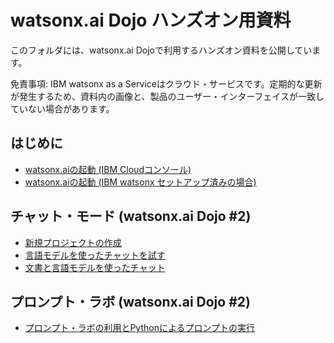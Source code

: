 # watsonx.ai Dojo ハンズオン用資料
このフォルダには、watsonx.ai Dojoで利用するハンズオン資料を公開しています。

免責事項: IBM watsonx as a Serviceはクラウド・サービスです。定期的な更新が発生するため、資料内の画像と、製品のユーザー・インターフェイスが一致していない場合があります。

## はじめに
* [watsonx.aiの起動 (IBM Cloudコンソール)](https://github.com/IBM/japan-technology/blob/main/watsonx.ai/dojo/start/readme.md "Launch watsonx from IBM Cloud")
* [watsonx.aiの起動 (IBM watsonx セットアップ済みの場合)](https://github.com/IBM/japan-technology/blob/main/watsonx.ai/dojo/start/readme2.md "Launch watsonx directly")
## チャット・モード (watsonx.ai Dojo #2)
* [新規プロジェクトの作成](https://github.com/IBM/japan-technology/blob/main/watsonx.ai/dojo/create-new-project/readme.md "Create New Project")
* [言語モデルを使ったチャットを試す](https://github.com/IBM/japan-technology/blob/main/watsonx.ai/dojo/02/01-chat-with-llm/readme.md "Chat with LLM")
* [文書と言語モデルを使ったチャット](https://github.com/IBM/japan-technology/blob/main/watsonx.ai/dojo/02/02-chat-with-document/readme.md "Chat with Doc")
## プロンプト・ラボ (watsonx.ai Dojo #2)
* [プロンプト・ラボの利用とPythonによるプロンプトの実行](https://github.com/IBM/japan-technology/blob/main/watsonx.ai/dojo/02/03-PromptLab-101/readme.md "Prompt Lab and Python") 
